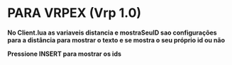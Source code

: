 <h1><b>PARA VRPEX (Vrp 1.0)<b></br></h1>
No Client.lua as variaveis 
distancia e mostraSeuID sao configurações para a distância para mostrar o texto e se mostra o seu próprio id ou não

Pressione INSERT para mostrar os ids
